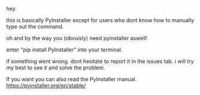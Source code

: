 hey.

this is basically PyInstaller except for users who dont know how to manually type out the command.

oh and by the way you (obvuisly) need pyinstaller aswell!

enter "pip install PyInstaller" into your terminal.

if something went wrong. dont hesitate to report it in the issues tab. i will try my best to see it and solve the problem.

If you want you can also read the PyInstaller manual. https://pyinstaller.org/en/stable/

